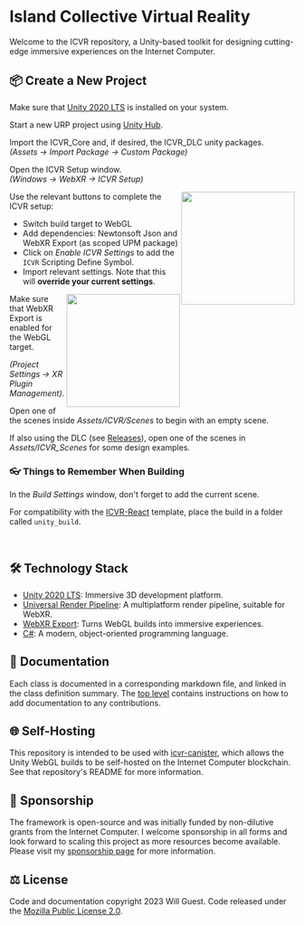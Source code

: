 # Island Collective Virtual Reality 

Welcome to the ICVR repository, a Unity-based toolkit for designing cutting-edge immersive experiences on the Internet Computer.

## 📦 Create a New Project

Make sure that [Unity 2020 LTS](https://unity.com/releases/editor/archive#download-archive-2020) is installed on your system.

Start a new URP project using [Unity Hub](https://unity.com/download).

Import the ICVR_Core and, if desired, the ICVR_DLC unity packages. \
*(Assets → Import Package → Custom Package)*

Open the ICVR Setup window. \
*(Windows → WebXR → ICVR Setup)*

<img src="https://github.com/willguest/ICVR/assets/24574013/219f7977-eb3b-4367-84ef-452acff0bb33" align="right" width="200px"/>
Use the relevant buttons to complete the ICVR setup:

   - Switch build target to WebGL
   - Add dependencies: Newtonsoft Json and WebXR Export (as scoped UPM package)
   - Click on *Enable ICVR Settings* to add the `ICVR` Scripting Define Symbol.
   - Import relevant settings. Note that this will **override your current settings**.

<img src="https://github.com/willguest/ICVR/assets/24574013/d91ea42b-d38f-4902-98d2-783179d3aad7" align="right" width="200px"/>
Make sure that WebXR Export is enabled for the WebGL target.

*(Project Settings → XR Plugin Management)*.

Open one of the scenes inside *Assets/ICVR/Scenes* to begin with an empty scene.

If also using the DLC (see [Releases](https://github.com/willguest/ICVR/releases)), open one of the scenes in *Assets/ICVR_Scenes* for some design examples.

### 👓 Things to Remember When Building

In the *Build Settings* window, don't forget to add the current scene.

For compatibility with the [ICVR-React](https://github.com/willguest/icvr-react) template, place the build in a folder called `unity_build`.

<br clear="right"/>


## 🛠️ Technology Stack
- [Unity 2020 LTS](https://unity.com/releases/programmer-features/2020-lts-tier2-features): Immersive 3D development platform.
- [Universal Render Pipeline](https://unity.com/srp/universal-render-pipeline): A multiplatform render pipeline, suitable for WebXR.
- [WebXR Export](https://github.com/De-Panther/unity-webxr-export/): Turns WebGL builds into immersive experiences.
- [C#](https://learn.microsoft.com/en-us/dotnet/csharp/): A modern, object-oriented programming language.


## 📄 Documentation

Each class is documented in a corresponding markdown file, and linked in the class definition summary. The [top level](https://github.com/willguest/ICVR/tree/develop/Documentation) contains instructions on how to add documentation to any contributions.

## 🌐 Self-Hosting

This repository is intended to be used with [icvr-canister](https://github.com/willguest/icvr-canister), which allows the Unity WebGL builds to be self-hosted on the Internet Computer blockchain. See that repository's README for more information.


## 💛 Sponsorship

The framework is open-source and was initially funded by non-dilutive grants from the Internet Computer. I welcome sponsorship in all forms and look forward to scaling this project as more resources become available. Please visit my [sponsorship page](https://github.com/sponsors/willguest) for more information.


## ⚖️ License

Code and documentation copyright 2023 Will Guest. Code released under the [Mozilla Public License 2.0](https://www.mozilla.org/en-US/MPL/2.0/FAQ/).
